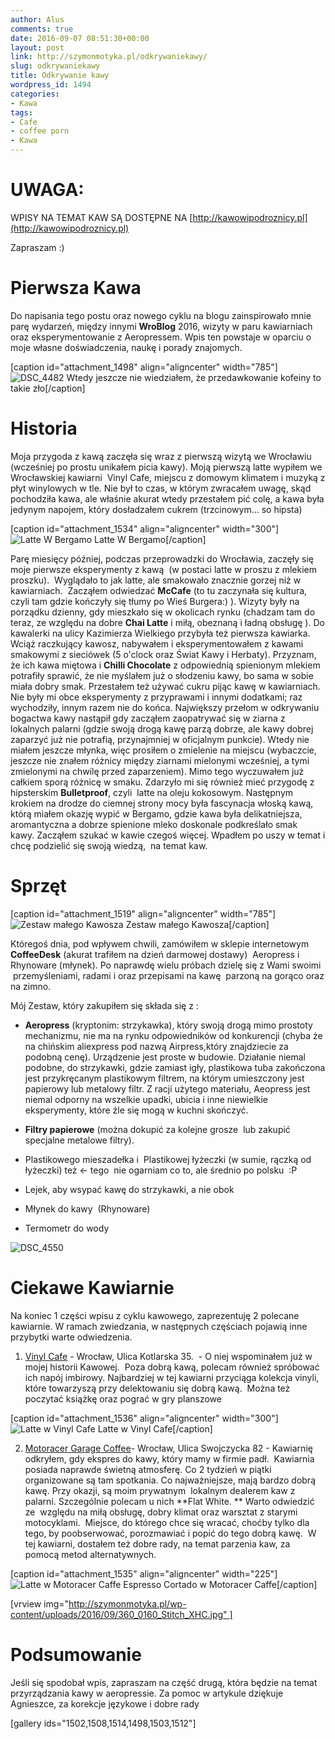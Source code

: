 ```yaml
---
author: Alus
comments: true
date: 2016-09-07 08:51:30+00:00
layout: post
link: http://szymonmotyka.pl/odkrywaniekawy/
slug: odkrywaniekawy
title: Odkrywanie kawy
wordpress_id: 1494
categories:
- Kawa
tags:
- Cafe
- coffee porn
- Kawa
---
```


# UWAGA:


WPISY NA TEMAT KAW SĄ DOSTĘPNE NA [http://kawowipodroznicy.pl](http://kawowipodroznicy.pl)

Zapraszam :)


# Pierwsza Kawa


Do napisania tego postu oraz nowego cyklu na blogu zainspirowało mnie parę wydarzeń, między innymi **WroBlog** 2016, wizyty w paru kawiarniach oraz eksperymentowanie z Aeropressem. Wpis ten powstaje w oparciu o moje własne doświadczenia, naukę i porady znajomych.

[caption id="attachment_1498" align="aligncenter" width="785"]![DSC_4482](http://szymonmotyka.pl/wp-content/uploads/2016/09/DSC_4482-785x520.jpg) Wtedy jeszcze nie wiedziałem, że przedawkowanie kofeiny to takie zło[/caption]


# Historia


Moja przygoda z kawą zaczęła się wraz z pierwszą wizytą we Wrocławiu (wcześniej po prostu unikałem picia kawy). Moją pierwszą latte wypiłem we Wrocławskiej kawiarni  Vinyl Cafe, miejscu z domowym klimatem i muzyką z płyt winylowych w tle. Nie był to czas, w którym zwracałem uwagę, skąd pochodziła kawa, ale właśnie akurat wtedy przestałem pić colę, a kawa była jedynym napojem, który dosładzałem cukrem (trzcinowym... so hipsta)

[caption id="attachment_1534" align="aligncenter" width="300"]![Latte W Bergamo](http://szymonmotyka.pl/wp-content/uploads/2016/09/IMG_20160629_221653-300x225.jpg) Latte W Bergamo[/caption]

Parę miesięcy później, podczas przeprowadzki do Wrocławia, zaczęły się moje pierwsze eksperymenty z kawą  (w postaci latte w proszu z mlekiem proszku).  Wyglądało to jak latte, ale smakowało znacznie gorzej niż w kawiarniach.  Zacząłem odwiedzać **McCafe** (to tu zaczynała się kultura, czyli tam gdzie kończyły się tłumy po Wieś Burgera:) ). Wizyty były na porządku dzienny, gdy mieszkało się w okolicach rynku (chadzam tam do teraz, ze względu na dobre **Chai Latte** i miłą, obeznaną i ładną obsługę ). Do kawalerki na ulicy Kazimierza Wielkiego przybyła też pierwsza kawiarka. Wciąż raczkujący kawosz, nabywałem i eksperymentowałem z kawami smakowymi z sieciówek (5 o'clock oraz Świat Kawy i Herbaty). Przyznam, że ich kawa miętowa i **Chilli Chocolate** z odpowiednią spienionym mlekiem potrafiły sprawić, że nie myślałem już o słodzeniu kawy, bo sama w sobie miała dobry smak. Przestałem też używać cukru pijąc kawę w kawiarniach. Nie były mi obce eksperymenty z przyprawami i innymi dodatkami; raz wychodziły, innym razem nie do końca. Największy przełom w odkrywaniu bogactwa kawy nastąpił gdy zacząłem zaopatrywać się w ziarna z lokalnych palarni (gdzie swoją drogą kawę parzą dobrze, ale kawy dobrej zaparzyć już nie potrafią, przynajmniej w oficjalnym punkcie). Wtedy nie miałem jeszcze młynka, więc prosiłem o zmielenie na miejscu (wybaczcie, jeszcze nie znałem różnicy między ziarnami mielonymi wcześniej, a tymi zmielonymi na chwilę przed zaparzeniem). Mimo tego wyczuwałem już całkiem sporą różnicę w smaku. Zdarzyło mi się również mieć przygodę z hipsterskim **Bulletproof**, czyli  latte na oleju kokosowym. Następnym krokiem na drodze do ciemnej strony mocy była fascynacja włoską kawą, którą miałem okazję wypić w Bergamo, gdzie kawa była delikatniejsza, aromantyczna a dobrze spienione mleko doskonale podkreślało smak kawy. Zacząłem szukać w kawie czegoś więcej. Wpadłem po uszy w temat i chcę podzielić się swoją wiedzą,  na temat kaw.


# **Sprzęt**




[caption id="attachment_1519" align="aligncenter" width="785"]![Zestaw małego Kawosza](http://szymonmotyka.pl/wp-content/uploads/2016/09/DSC_4598-2-785x704.jpg) Zestaw małego Kawosza[/caption]

Któregoś dnia, pod wpływem chwili, zamówiłem w sklepie internetowym **CoffeeDesk** (akurat trafiłem na dzień darmowej dostawy)  Aeropress i Rhynoware (młynek). Po naprawdę wielu próbach dzielę się z Wami swoimi  przemyśleniami, radami i oraz przepisami na kawę  parzoną na gorąco oraz na zimno.

Mój Zestaw, który zakupiłem się składa się z :

- **Aeropress** (kryptonim: strzykawka), który swoją drogą mimo prostoty mechanizmu, nie ma na rynku odpowiedników od konkurencji (chyba że na chińskim aliexpress pod nazwą Airpress,który znajdziecie za podobną cenę). Urządzenie jest proste w budowie. Działanie niemal podobne, do strzykawki, gdzie zamiast igły, plastikowa tuba zakończona jest przykręcanym plastikowym filtrem, na którym umieszczony jest papierowy lub metalowy filtr. Z racji użytego materiału, Aeopress jest niemal odporny na wszelkie upadki, ubicia i inne niewielkie eksperymenty, które źle się mogą w kuchni skończyć.

- **Filtry papierowe** (można dokupić za kolejne grosze  lub zakupić specjalne metalowe filtry).

- Plastikowego mieszadełka i  Plastikowej łyżeczki (w sumie, rączką od łyżeczki) też <- tego  nie ogarniam co to, ale średnio po polsku  :P

- Lejek, aby wsypać kawę do strzykawki, a nie obok

- Młynek do kawy  (Rhynoware)

- Termometr do wody

![DSC_4550](http://szymonmotyka.pl/wp-content/uploads/2016/09/DSC_4550-300x289.jpg)


# Ciekawe Kawiarnie


Na koniec 1 części wpisu z cyklu kawowego, zaprezentuję 2 polecane kawiarnie. W ramach zwiedzania, w następnych częściach pojawią inne przybytki warte odwiedzenia.



 	
  1. [Vinyl Cafe](https://www.facebook.com/vinylcafe.wroclaw/) - Wrocław, Ulica Kotlarska 35.  - O niej wspominałem już w mojej historii Kawowej.  Poza dobrą kawą, polecam również spróbować ich napój imbirowy. Najbardziej w tej kawiarni przyciąga kolekcja vinyli, które towarzyszą przy delektowaniu się dobrą kawą.  Można też poczytać książkę oraz pograć w gry planszowe

[caption id="attachment_1536" align="aligncenter" width="300"]![Latte w Vinyl Cafe](http://szymonmotyka.pl/wp-content/uploads/2016/09/1471797183506-300x175.jpg) Latte w Vinyl Cafe[/caption]

 	
  2. [Motoracer Garage Coffee](https://www.facebook.com/MotoracerGarageCoffee)- Wrocław, Ulica Swojczycka 82 - Kawiarnię odkryłem, gdy ekspres do kawy, który mamy w firmie padł.  Kawiarnia posiada naprawde świetną atmosferę. Co 2 tydzień w piątki organizowane są tam spotkania. Co najważniejsze, mają bardzo dobrą kawę. Przy okazji, są moim prywatnym  lokalnym dealerem kaw z palarni. Szczególnie polecam u nich **Flat White. ** Warto odwiedzić ze  względu na miłą obsługę, dobry klimat oraz warsztat z starymi motocyklami.  Miejsce, do którego chce się wracać, choćby tylko dla tego, by poobserwować, porozmawiać i popić do tego dobrą kawę.  W tej kawiarni, dostałem też dobre rady, na temat parzenia kaw, za pomocą metod alternatywnych.

[caption id="attachment_1535" align="aligncenter" width="225"]![Latte w Motoracer Caffe](http://szymonmotyka.pl/wp-content/uploads/2016/09/IMG_20160805_185430-225x300.jpg) Espresso Cortado w Motoracer Caffe[/caption]


[vrview img="http://szymonmotyka.pl/wp-content/uploads/2016/09/360_0160_Stitch_XHC.jpg" ]


# 




# Podsumowanie


Jeśli się spodobał wpis, zapraszam na część drugą, która będzie na temat przyrządzania kawy w aeropressie. Za pomoc w artykule dziękuje Agnieszce, za korekcje językowe i dobre rady

[gallery ids="1502,1508,1514,1498,1503,1512"]


